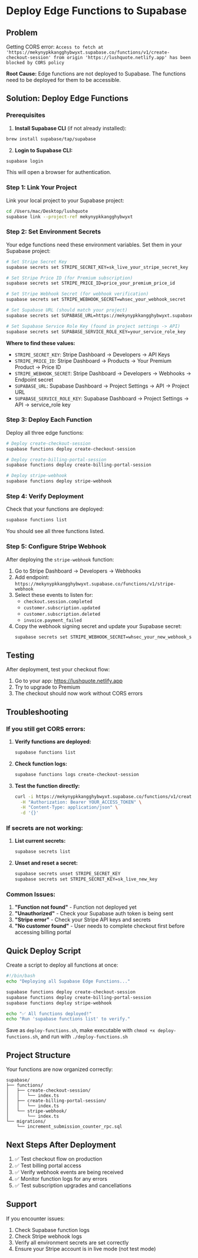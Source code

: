 # Deploy Edge Functions to Supabase

## Problem

Getting CORS error: `Access to fetch at 'https://mekynypkkangghybwyxt.supabase.co/functions/v1/create-checkout-session' from origin 'https://lushquote.netlify.app' has been blocked by CORS policy`

**Root Cause:** Edge functions are not deployed to Supabase. The functions need to be deployed for them to be accessible.

## Solution: Deploy Edge Functions

### Prerequisites

1. **Install Supabase CLI** (if not already installed):

```bash
brew install supabase/tap/supabase
```

2. **Login to Supabase CLI:**

```bash
supabase login
```

This will open a browser for authentication.

### Step 1: Link Your Project

Link your local project to your Supabase project:

```bash
cd /Users/mac/Desktop/lushquote
supabase link --project-ref mekynypkkangghybwyxt
```

### Step 2: Set Environment Secrets

Your edge functions need these environment variables. Set them in your Supabase project:

```bash
# Set Stripe Secret Key
supabase secrets set STRIPE_SECRET_KEY=sk_live_your_stripe_secret_key

# Set Stripe Price ID (for Premium subscription)
supabase secrets set STRIPE_PRICE_ID=price_your_premium_price_id

# Set Stripe Webhook Secret (for webhook verification)
supabase secrets set STRIPE_WEBHOOK_SECRET=whsec_your_webhook_secret

# Set Supabase URL (should match your project)
supabase secrets set SUPABASE_URL=https://mekynypkkangghybwyxt.supabase.co

# Set Supabase Service Role Key (found in project settings -> API)
supabase secrets set SUPABASE_SERVICE_ROLE_KEY=your_service_role_key
```

**Where to find these values:**

- `STRIPE_SECRET_KEY`: Stripe Dashboard → Developers → API Keys
- `STRIPE_PRICE_ID`: Stripe Dashboard → Products → Your Premium Product → Price ID
- `STRIPE_WEBHOOK_SECRET`: Stripe Dashboard → Developers → Webhooks → Endpoint secret
- `SUPABASE_URL`: Supabase Dashboard → Project Settings → API → Project URL
- `SUPABASE_SERVICE_ROLE_KEY`: Supabase Dashboard → Project Settings → API → service_role key

### Step 3: Deploy Each Function

Deploy all three edge functions:

```bash
# Deploy create-checkout-session
supabase functions deploy create-checkout-session

# Deploy create-billing-portal-session
supabase functions deploy create-billing-portal-session

# Deploy stripe-webhook
supabase functions deploy stripe-webhook
```

### Step 4: Verify Deployment

Check that your functions are deployed:

```bash
supabase functions list
```

You should see all three functions listed.

### Step 5: Configure Stripe Webhook

After deploying the `stripe-webhook` function:

1. Go to Stripe Dashboard → Developers → Webhooks
2. Add endpoint: `https://mekynypkkangghybwyxt.supabase.co/functions/v1/stripe-webhook`
3. Select these events to listen for:
   - `checkout.session.completed`
   - `customer.subscription.updated`
   - `customer.subscription.deleted`
   - `invoice.payment_failed`
4. Copy the webhook signing secret and update your Supabase secret:
   ```bash
   supabase secrets set STRIPE_WEBHOOK_SECRET=whsec_your_new_webhook_secret
   ```

## Testing

After deployment, test your checkout flow:

1. Go to your app: https://lushquote.netlify.app
2. Try to upgrade to Premium
3. The checkout should now work without CORS errors

## Troubleshooting

### If you still get CORS errors:

1. **Verify functions are deployed:**

   ```bash
   supabase functions list
   ```

2. **Check function logs:**

   ```bash
   supabase functions logs create-checkout-session
   ```

3. **Test the function directly:**
   ```bash
   curl -i https://mekynypkkangghybwyxt.supabase.co/functions/v1/create-checkout-session \
     -H "Authorization: Bearer YOUR_ACCESS_TOKEN" \
     -H "Content-Type: application/json" \
     -d '{}'
   ```

### If secrets are not working:

1. **List current secrets:**

   ```bash
   supabase secrets list
   ```

2. **Unset and reset a secret:**
   ```bash
   supabase secrets unset STRIPE_SECRET_KEY
   supabase secrets set STRIPE_SECRET_KEY=sk_live_new_key
   ```

### Common Issues:

1. **"Function not found"** - Function not deployed yet
2. **"Unauthorized"** - Check your Supabase auth token is being sent
3. **"Stripe error"** - Check your Stripe API keys and secrets
4. **"No customer found"** - User needs to complete checkout first before accessing billing portal

## Quick Deploy Script

Create a script to deploy all functions at once:

```bash
#!/bin/bash
echo "Deploying all Supabase Edge Functions..."

supabase functions deploy create-checkout-session
supabase functions deploy create-billing-portal-session
supabase functions deploy stripe-webhook

echo "✅ All functions deployed!"
echo "Run 'supabase functions list' to verify."
```

Save as `deploy-functions.sh`, make executable with `chmod +x deploy-functions.sh`, and run with `./deploy-functions.sh`

## Project Structure

Your functions are now organized correctly:

```
supabase/
├── functions/
│   ├── create-checkout-session/
│   │   └── index.ts
│   ├── create-billing-portal-session/
│   │   └── index.ts
│   └── stripe-webhook/
│       └── index.ts
└── migrations/
    └── increment_submission_counter_rpc.sql
```

## Next Steps After Deployment

1. ✅ Test checkout flow on production
2. ✅ Test billing portal access
3. ✅ Verify webhook events are being received
4. ✅ Monitor function logs for any errors
5. ✅ Test subscription upgrades and cancellations

## Support

If you encounter issues:

1. Check Supabase function logs
2. Check Stripe webhook logs
3. Verify all environment secrets are set correctly
4. Ensure your Stripe account is in live mode (not test mode)
